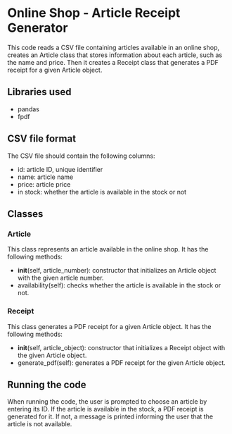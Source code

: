 # Online Shop - Article Receipt Generator
This code reads a CSV file containing articles available in an online shop, creates an Article class that stores information about each article, such as the name and price. Then it creates a Receipt class that generates a PDF receipt for a given Article object.

## Libraries used
* pandas
* fpdf

## CSV file format
The CSV file should contain the following columns:

* id: article ID, unique identifier
* name: article name
* price: article price
* in stock: whether the article is available in the stock or not

## Classes
### Article
This class represents an article available in the online shop. It has the following methods:

* __init__(self, article_number): constructor that initializes an Article object with the given article number.
* availability(self): checks whether the article is available in the stock or not.

### Receipt
This class generates a PDF receipt for a given Article object. It has the following methods:

* __init__(self, article_object): constructor that initializes a Receipt object with the given Article object.
* generate_pdf(self): generates a PDF receipt for the given Article object.
## Running the code
When running the code, the user is prompted to choose an article by entering its ID. If the article is available in the stock, a PDF receipt is generated for it. If not, a message is printed informing the user that the article is not available.
